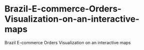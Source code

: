 # Brazil-E-commerce-Orders-Visualization-on-an-interactive-maps
Brazil E-commerce Orders Visualization on an interactive maps
